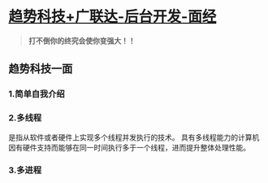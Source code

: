# [趋势科技+广联达-后台开发-面经](https://www.nowcoder.com/discuss/183215 )

> **打不倒你的终究会使你变强大！！** 

## 趋势科技一面

### 1.简单自我介绍

### 2.多线程

是指从软件或者硬件上实现多个线程并发执行的技术。 具有多线程能力的计算机因有硬件支持而能够在同一时间执行多于一个线程，进而提升整体处理性能。 

### 3.多进程



### 